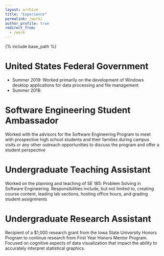 ```yaml
---
layout: archive
title: "Experience"
permalink: /work/
author_profile: true
redirect_from:
  - /work
---
```


{% include base_path %}

United States Federal Government
======
* Summer 2019: Worked primarily on the development of Windows desktop applications for data processing and file management
* Summer 2018: 

Software Engineering Student Ambassador
======
Worked with the advisors for the Software Engineering Program to meet with prospective high school students and their families during campus visits or any other outreach opportunities to discuss the program and offer a student perspective

Undergraduate Teaching Assistant
======
Worked on the planning and teaching of SE 185: Problem Solving in Software Engineering. Responsibilities include, but not limited to, creating course content, leading lab sections, hosting office hours, and grading student assignments

Undergraduate Research Assistant
=====
Recipient of a $1,000 research grant from the Iowa State University Honors Program to continue research from First Year Honors Mentor Program. Focused on cognitive aspects of data visualization that impact the ability to accurately interpret statistical graphics.